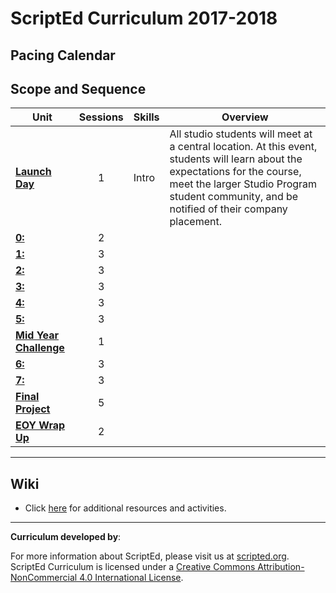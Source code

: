 # ScriptEd Curriculum 2017-2018

## Pacing Calendar

## Scope and Sequence

| Unit  | Sessions | Skills | Overview|
|-------|:-------:|------|------|
| [**Launch Day**](units/launch) | 1  | Intro | All studio students will meet at a central location. At this event, students will learn about the expectations for the course, meet the larger Studio Program student community, and be notified of their company placement.|
| [**0:**](units/unit0)| 2 | | |
| [**1:**](units/unit1) | 3 |   | 
| [**2:**](units/unit2) | 3 | |
| [**3:**](units/unit3) | 3 | ||
| [**4:**](units/unit4) | 3 |  |  |
| [**5:**](units/unit5) | 3 |  | |
| [**Mid Year Challenge**](units/midYearChallenge) | 1 |  | |
| [**6:**](units/unit6) | 3 |  |   |
| [**7:**](units/unit7)| 3 | | |
| [**Final Project**](units/9-entrepreneur) | 5 | | |
| [**EOY Wrap Up**](units/midYearChallenge) | 2 | | |

----
## Wiki

* Click [here](https://github.com/ScriptEdcurriculum/curriculum17-18/wiki/2:-Studio) for additional resources and activities.

----
**Curriculum developed by**: 

For more information about ScriptEd, please visit us at [scripted.org](https://www.scripted.org). 
<br>
ScriptEd Curriculum is licensed under a <a rel="license" href="http://creativecommons.org/licenses/by-nc/4.0/">Creative Commons Attribution-NonCommercial 4.0 International License</a>. 
